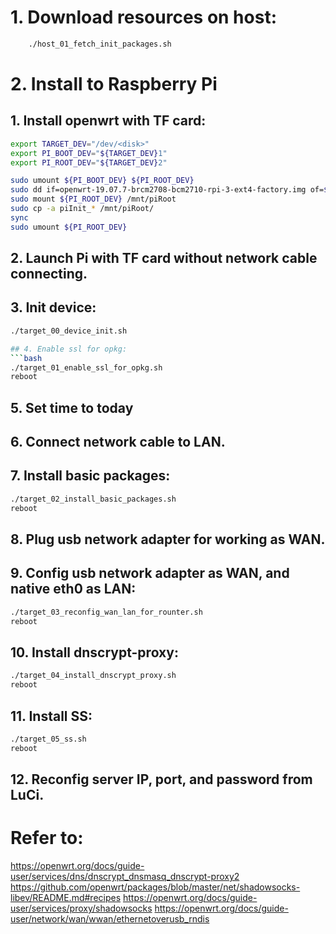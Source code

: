 
# 1. Download resources on host:
```bash
    ./host_01_fetch_init_packages.sh
```

# 2. Install to Raspberry Pi

## 1. Install openwrt with TF card:
```bash
export TARGET_DEV="/dev/<disk>"
export PI_BOOT_DEV="${TARGET_DEV}1"
export PI_ROOT_DEV="${TARGET_DEV}2"

sudo umount ${PI_BOOT_DEV} ${PI_ROOT_DEV}
sudo dd if=openwrt-19.07.7-brcm2708-bcm2710-rpi-3-ext4-factory.img of=${TARGET_DEV} bs=2M
sudo mount ${PI_ROOT_DEV} /mnt/piRoot
sudo cp -a piInit_* /mnt/piRoot/
sync
sudo umount ${PI_ROOT_DEV}
```

## 2. Launch Pi with TF card without network cable connecting.

## 3. Init device:
```bash
./target_00_device_init.sh

## 4. Enable ssl for opkg:
```bash
./target_01_enable_ssl_for_opkg.sh
reboot
```

## 5. Set time to today

## 6. Connect network cable to LAN.

## 7. Install basic packages:
```bash
./target_02_install_basic_packages.sh
reboot
```

## 8. Plug usb network adapter for working as WAN.

## 9. Config usb network adapter as WAN, and native eth0 as LAN:
```bash
./target_03_reconfig_wan_lan_for_rounter.sh
reboot
```

## 10. Install dnscrypt-proxy:
```bash
./target_04_install_dnscrypt_proxy.sh
reboot
```

## 11. Install SS:
```bash
./target_05_ss.sh
reboot
```
 
## 12. Reconfig server IP, port, and password from LuCi.


# Refer to:
https://openwrt.org/docs/guide-user/services/dns/dnscrypt_dnsmasq_dnscrypt-proxy2
https://github.com/openwrt/packages/blob/master/net/shadowsocks-libev/README.md#recipes
https://openwrt.org/docs/guide-user/services/proxy/shadowsocks
https://openwrt.org/docs/guide-user/network/wan/wwan/ethernetoverusb_rndis

